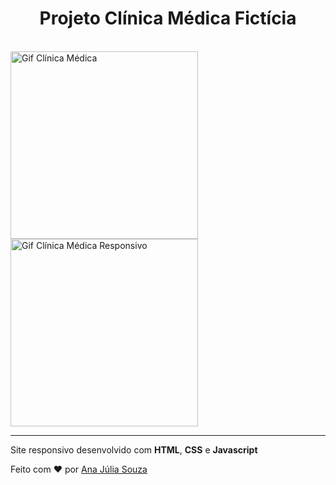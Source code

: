 <h1 align="center">Projeto Clínica Médica Fictícia</h1><br>

<div>
<img align="center" height="300" src="https://user-images.githubusercontent.com/82847509/140186893-efaf22e9-1ced-43d7-8d81-7c02436df617.gif" alt="Gif Clínica Médica">
<img align="center" height="300" src="https://user-images.githubusercontent.com/82847509/140186103-4b7385fe-fd3c-42b4-a560-8fc019464825.gif" alt="Gif Clínica Médica Responsivo">
</div>

---------------------------------------

Site responsivo desenvolvido com __HTML__, __CSS__ e __Javascript__

Feito com :heart: por [Ana Júlia Souza](https://github.com/AJuliaSouza)
